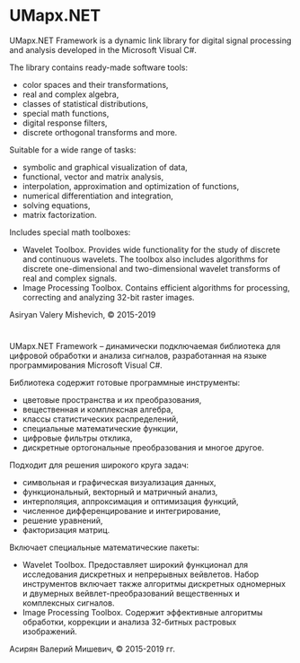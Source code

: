 # UMapx.NET

UMapx.NET Framework is a dynamic link library for digital signal processing and analysis developed in the Microsoft Visual C#.

The library contains ready-made software tools:
* color spaces and their transformations,
* real and complex algebra,
* classes of statistical distributions,
* special math functions,
* digital response filters,
* discrete orthogonal transforms and more.

Suitable for a wide range of tasks:
* symbolic and graphical visualization of data,
* functional, vector and matrix analysis,
* interpolation, approximation and optimization of functions,
* numerical differentiation and integration,
* solving equations,
* matrix factorization.

Includes special math toolboxes:
* Wavelet Toolbox. Provides wide functionality for the study of discrete and continuous wavelets. The toolbox also includes algorithms for discrete one-dimensional and two-dimensional wavelet transforms of real and complex signals.
* Image Processing Toolbox. Contains efficient algorithms for processing, correcting and analyzing 32-bit raster images.

Asiryan Valery Mishevich, © 2015-2019


#

UMapx.NET Framework – динамически подключаемая библиотека для цифровой обработки и анализа сигналов, разработанная на языке программирования Microsoft Visual C#.

Библиотека содержит готовые программные инструменты:
* цветовые пространства и их преобразования,
* вещественная и комплексная алгебра,
* классы статистических распределений,
* специальные математические функции,
* цифровые фильтры отклика,
* дискретные ортогональные преобразования и многое другое.

Подходит для решения широкого круга задач:
* символьная и графическая визуализация данных,
* функциональный, векторный и матричный анализ,
* интерполяция, аппроксимация и оптимизация функций,
* численное дифференцирование и интегрирование,
* решение уравнений,
* факторизация матриц.

Включает специальные математические пакеты:
* Wavelet Toolbox. Предоставляет широкий функционал для исследования дискретных и непрерывных вейвлетов. Набор инструментов включает также алгоритмы дискретных одномерных и двумерных вейвлет-преобразований вещественных и комплексных сигналов.
* Image Processing Toolbox. Содержит эффективные алгоритмы обработки, коррекции и анализа 32-битных растровых изображений.

Асирян Валерий Мишевич, © 2015-2019 гг.
